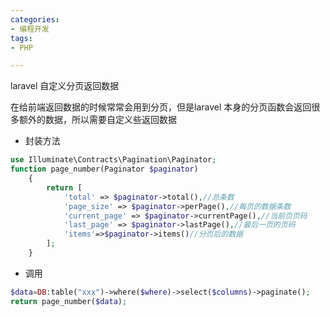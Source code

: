 ```yaml
---
categories: 
- 编程开发
tags:
- PHP

---
```


laravel 自定义分页返回数据

在给前端返回数据的时候常常会用到分页，但是laravel 本身的分页函数会返回很多额外的数据，所以需要自定义些返回数据

<!--more-->

- 封装方法

```php
use Illuminate\Contracts\Pagination\Paginator;
function page_number(Paginator $paginator)
    {
        return [
            'total' => $paginator->total(),//总条数
            'page_size' => $paginator->perPage(),//每页的数据条数
            'current_page' => $paginator->currentPage(),//当前页页码
            'last_page' => $paginator->lastPage(),//最后一页的页码
            'items'=>$paginator->items()//分页后的数据
        ];
    }
```

- 调用

```php
$data=DB:table("xxx")->where($where)->select($columns)->paginate();
return page_number($data);
```



